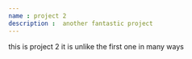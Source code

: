 ```yaml
---
name : project 2
description :  another fantastic project
---
```


this is project 2
it is unlike the first one in many ways